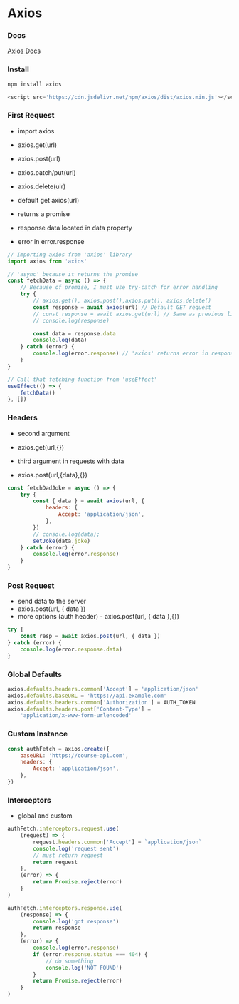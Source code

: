 # Axios

### Docs

[Axios Docs](https://axios-http.com/docs/intro)

### Install

```sh
npm install axios
```

```js
<script src='https://cdn.jsdelivr.net/npm/axios/dist/axios.min.js'></script>
```

### First Request

-   import axios

-   axios.get(url)
-   axios.post(url)
-   axios.patch/put(url)
-   axios.delete(ulr)

-   default get axios(url)

-   returns a promise
-   response data located in data property
-   error in error.response

```js
// Importing axios from 'axios' library
import axios from 'axios'

// 'async' because it returns the promise
const fetchData = async () => {
    // Because of promise, I must use try-catch for error handling
    try {
        // axios.get(), axios.post(),axios.put(), axios.delete()
        const response = await axios(url) // Default GET request
        // const response = await axios.get(url) // Same as previous line
        // console.log(response)

        const data = response.data
        console.log(data)
    } catch (error) {
        console.log(error.response) // 'axios' returns error in response
    }
}

// Call that fetching function from 'useEffect'
useEffect(() => {
    fetchData()
}, [])
```

### Headers

-   second argument
-   axios.get(url,{})

-   third argument in requests with data
-   axios.post(url,{data},{})

```js
const fetchDadJoke = async () => {
    try {
        const { data } = await axios(url, {
            headers: {
                Accept: 'application/json',
            },
        })
        // console.log(data);
        setJoke(data.joke)
    } catch (error) {
        console.log(error.response)
    }
}
```

### Post Request

-   send data to the server
-   axios.post(url, { data })
-   more options (auth header) - axios.post(url, { data },{})

```js
try {
    const resp = await axios.post(url, { data })
} catch (error) {
    console.log(error.response.data)
}
```

### Global Defaults

```js
axios.defaults.headers.common['Accept'] = 'application/json'
axios.defaults.baseURL = 'https://api.example.com'
axios.defaults.headers.common['Authorization'] = AUTH_TOKEN
axios.defaults.headers.post['Content-Type'] =
    'application/x-www-form-urlencoded'
```

### Custom Instance

```js
const authFetch = axios.create({
    baseURL: 'https://course-api.com',
    headers: {
        Accept: 'application/json',
    },
})
```

### Interceptors

-   global and custom

```js
authFetch.interceptors.request.use(
    (request) => {
        request.headers.common['Accept'] = `application/json`
        console.log('request sent')
        // must return request
        return request
    },
    (error) => {
        return Promise.reject(error)
    }
)

authFetch.interceptors.response.use(
    (response) => {
        console.log('got response')
        return response
    },
    (error) => {
        console.log(error.response)
        if (error.response.status === 404) {
            // do something
            console.log('NOT FOUND')
        }
        return Promise.reject(error)
    }
)
```

